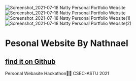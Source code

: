 ![Screenshot_2021-07-18 Natty Personal Portfolio Website](https://user-images.githubusercontent.com/56716832/126071168-627164eb-cb7c-404a-954d-86ffe1c3f00c.jpg)
![Screenshot_2021-07-18 Natty Personal Portfolio Website](https://user-images.githubusercontent.com/56716832/126071171-a1a23cc5-93f0-41d7-b088-c65c9b83cda7.png)
![Screenshot_2021-07-18 Natty Personal Portfolio Website(1)](https://user-images.githubusercontent.com/56716832/126071172-89741443-4b39-404e-8fc2-22681e724683.jpg)
![Screenshot_2021-07-18 Natty Personal Portfolio Website(2)](https://user-images.githubusercontent.com/56716832/126071175-4760fcf1-5518-4983-9df5-5a3b3f0b4811.jpg)
# Pesonal Website By Nathnael
## [find it on Github](https://notty71.github.io)
Personal Webasite Hackathon🏃‍♀️ CSEC-ASTU 2021 
